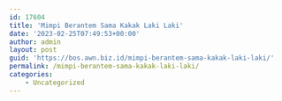 ```yaml
---
id: 17604
title: 'Mimpi Berantem Sama Kakak Laki Laki'
date: '2023-02-25T07:49:53+00:00'
author: admin
layout: post
guid: 'https://bos.awn.biz.id/mimpi-berantem-sama-kakak-laki-laki/'
permalink: /mimpi-berantem-sama-kakak-laki-laki/
categories:
    - Uncategorized
---
```


